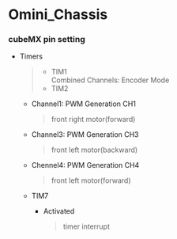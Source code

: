 # Omini_Chassis

### cubeMX pin setting
* Timers
  > * TIM1  
  >   Combined Channels: Encoder Mode
  > * TIM2
    * Channel1: PWM Generation CH1
      > front right motor(forward)
    * Channel3: PWM Generation CH3
      > front left motor(backward)
    * Chennel4: PWM Generation CH4
      > front left motor(forward)
      
  * TIM7
    * Activated
      > timer interrupt
